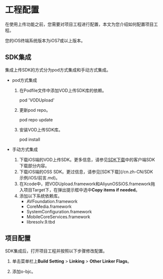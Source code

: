 # 工程配置

在使用上传功能之前，您需要对项目工程进行配置，本文为您介绍如何配置项目工程。

您的iOS终端系统版本为iOS7或以上版本。

## SDK集成

集成上传SDK的方式分为pod方式集成和手动方式集成。

-   pod方式集成
    1.  在Podfile文件中添加VOD上传SDK库的依赖。

        pod 'VODUpload'

    2.  更新pod repo。

        pod repo update

    3.  安装VOD上传SDK库。

        pod install

-   手动方式集成
    1.  下载iOS端的VOD上传SDK。更多信息，请参见[SDK下载](/cn.zh-CN/SDK下载/SDK下载.md)中的客户端SDK下载部分内容。
    2.  下载iOS端的OSS SDK。更过信息，请参见[SDK下载](/cn.zh-CN/SDK 示例/iOS/前言.md)。
    3.  在Xcode中，把VODUpload.framework和AliyunOSSiOS.framework拖入项目Target下，在弹出提示框中选中**Copy items if needed**。
    4.  添加以下系统依赖库。
        -   AVFoundation.framework
        -   CoreMedia.framework
        -   SystemConfiguration.framework
        -   MobileCoreServices.framework
        -   libresolv.9.tbd

## 项目配置

SDK集成后，打开项目工程并按照以下步骤修改配置。

1.  单击菜单栏上**Build Setting** \> **Linking** \> **Other Linker Flags**。

2.  添加o-bjc。


